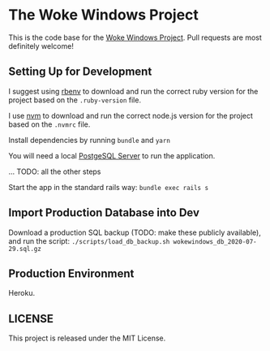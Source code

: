 # The Woke Windows Project

This is the code base for the [Woke Windows Project](https://www.wokewindows.org). Pull requests are most definitely welcome!

## Setting Up for Development
I suggest using [rbenv](https://github.com/rbenv/rbenv) to download and run the correct ruby version for the project based on the `.ruby-version` file.

I use [nvm](https://github.com/nvm-sh/nvm) to download and run the correct node.js version for the project based on the `.nvmrc` file.

Install dependencies by running `bundle` and `yarn`

You will need a local [PostgeSQL Server](https://www.postgresql.org/) to run the application.

... TODO: all the other steps

Start the app in the standard rails way: `bundle exec rails s`

## Import Production Database into Dev
Download a production SQL backup (TODO: make these publicly available), and run the script: `./scripts/load_db_backup.sh wokewindows_db_2020-07-29.sql.gz`

## Production Environment
Heroku.

## LICENSE
This project is released under the MIT License.

